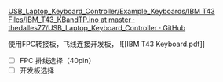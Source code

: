 [USB\_Laptop\_Keyboard\_Controller/Example\_Keyboards/IBM T43 Files/IBM\_T43\_KBandTP.ino at master · thedalles77/USB\_Laptop\_Keyboard\_Controller · GitHub](https://github.com/thedalles77/USB_Laptop_Keyboard_Controller/blob/master/Example_Keyboards/IBM%20T43%20Files/IBM_T43_KBandTP.ino)


使用FPC转接板，飞线连接开发板，
![[IBM T43 Keyboard.pdf]]

- [ ] FPC  排线选择（40pin）
- [ ] 开发板选择